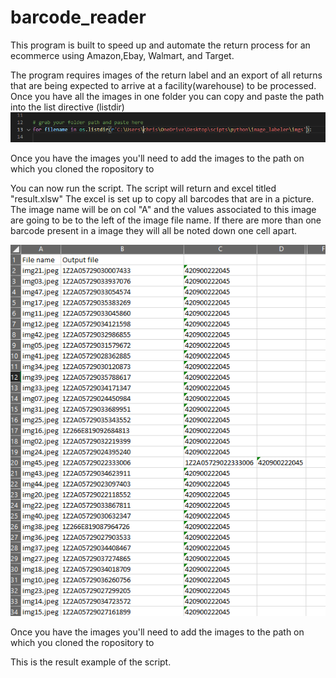 <H1>barcode_reader</H1>

This program is built to speed up and automate the return process for an ecommerce using Amazon,Ebay, Walmart, and Target.

The program requires images of the return label and an export of all returns that are being expected to arrive at a facility(warehouse) to be processed.
Once you have all the images in one folder you can copy and paste the path into the list directive (listdir)
![alt text](https://github.com/ChristianArandaCS/barcode_reader/blob/master/Readme/listdir.PNG)

Once you have the images you'll need to add the images to the path on which you cloned the ropository to

You can now run the script.
The script will return and excel titled "result.xlsw"
The excel is set up to copy all barcodes that are in a picture.
The image name will be on col "A" and the values associated to this image are going to be to the left of the image file name.
If there are more than one barcode present in a image they will all be noted down one cell apart.

![alt text](https://github.com/ChristianArandaCS/barcode_reader/blob/master/Readme/resultExample.PNG)

Once you have the images you'll need to add the images to the path on which you cloned the ropository to

This is the result example of the script.

